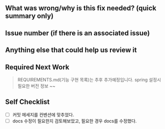 ## What was wrong/why is this fix needed? (quick summary only) 

## Issue number (if there is an associated issue) 

## Anything else that could help us review it

## Required Next Work

> REQUIREMENTS.md(기능 구현 목록)는 추후 추가예정입니다.
> spring 설정시 필요한 버전 정보 ~~

## Self Checklist

- [ ] 커밋 메세지를 컨벤션에 맞추었다.
- [ ] docs 수정이 필요한지 검토해보았고, 필요한 경우 docs를 수정했다.